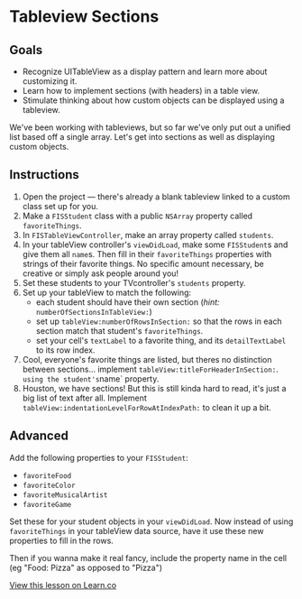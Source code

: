 # Tableview Sections

## Goals
   * Recognize UITableView as a display pattern and learn more about customizing it.
   * Learn how to implement sections (with headers) in a table view.
   * Stimulate thinking about how custom objects can be displayed using a tableview.

We've been working with tableviews, but so far we've only put out a unified list based off a single array. Let's get into sections as well as displaying custom objects.

## Instructions
   1. Open the project — there's already a blank tableview linked to a custom class set up for you.
   2. Make a `FISStudent` class with a public `NSArray` property called `favoriteThings`.
   3. In `FISTableViewController`, make an array property called `students`. 
   4. In your tableView controller's `viewDidLoad`, make some `FISStudent`s and give them all `name`s. Then fill in their `favoriteThings` properties with strings of their favorite things. No specific amount necessary, be creative or simply ask people around you! 
   5. Set these students to your TVcontroller's `students` property.
   6. Set up your tableView to match the following:     
      * each student should have their own section (*hint:* `numberOfSectionsInTableView:`)
      * set up `tableView:numberOfRowsInSection:` so that the rows in each section match that student's `favoriteThings`.
      * set your cell's `textLabel` to a favorite thing, and its `detailTextLabel` to its row index. 
   7. Cool, everyone's favorite things are listed, but theres no distinction between sections... implement `tableView:titleForHeaderInSection:`.
` using the student's `name` property.
   8. Houston, we have sections! But this is still kinda hard to read, it's just a big list of text after all. Implement `tableView:indentationLevelForRowAtIndexPath:` to clean it up a bit.
      
## Advanced
Add the following properties to your `FISStudent`:

   * `favoriteFood`
   * `favoriteColor`
   * `favoriteMusicalArtist`
   * `favoriteGame`

Set these for your student objects in your `viewDidLoad`. Now instead of using `favoriteThings` in your tableView data source, have it use these new properties to fill in the rows.

Then if you wanna make it real fancy, include the property name in the cell (eg "Food: Pizza" as opposed to "Pizza")

<a href='https://learn.co/lessons/ios-tableview-sections' data-visibility='hidden'>View this lesson on Learn.co</a>
